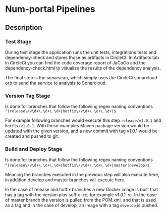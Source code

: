 # Num-portal Pipelines

## Description

### Test Stage

During test stage the application runs the unit tests, integrations tests and dependency-check and stores those as artifacts in CircleCI.
In Artifacts tab in CircleCi you can find the code coverage report of JaCoCo and the dependency-check.html to visualize the 
results of the dependency analysis.

The final step is the sonarscan, which simply uses the CircleCi sonarcloud orb to send the service to analysis to Sonarcloud.


### Version Tag Stage

Is done for branches that follow the following regex naming conventions `^(release\/v\d+\.\d+\.\d+|hotfix\/v\d+\.\d+\.\d+)$`

For example following branches would execute this step `release/v1.0.1` and `hotfix/v1.0.1`. With these examples
Maven package version would be updated with the given version, and a new commit with tag v1.0.1 would be created and pushed to git.

### Build and Deploy Stage

Is done for branches that follow the following regex naming conventions `^(release\/v\d+\.\d+\.\d+|hotfix\/v\d+\.\d+\.\d+|master|develop)$`.

Meaning the branches executed in the previous step will also execute here, in addition develop and master branches
will execute here.

In the case of release and hotfix branches a new Docker image is built that has a tag with the version plus suffix -rc, 
for example v1.0.1-rc. In the case of master branch the version is pulled from the POM.xml, and that is used as a tag
and in the case of develop, an image with a tag `develop` is pushed.

